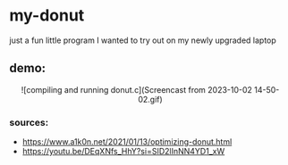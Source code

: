 # my-donut
just a fun little program I wanted to try out on my newly upgraded laptop

## demo:
<p align = "center">
  ![compiling and running donut.c](Screencast from 2023-10-02 14-50-02.gif)
  <!-- https://github.com/IanLulu/my-donut/assets/57576472/48cc0b19-04bb-4ed3-95c6-a881519c3d9a -->
</p>

### sources:
* https://www.a1k0n.net/2021/01/13/optimizing-donut.html
* https://youtu.be/DEqXNfs_HhY?si=SID2lInNN4YD1_xW
